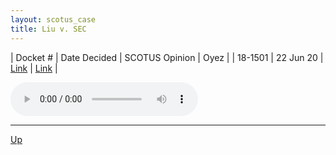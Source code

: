 ```yaml
---
layout: scotus_case
title: Liu v. SEC
---
```


| Docket # | Date Decided | SCOTUS Opinion | Oyez |
| 18-1501 | 22 Jun 20 | [Link](https://www.supremecourt.gov/opinions/19pdf/591us1r47_o759.pdf) | [Link](https://www.oyez.org/cases/2019/18-1501) |

<audio controls>
   <source src='./resources/18-1501.mp3' type='audio/mpeg'>
</audio>

<object data='./resources/18-1501.pdf' type='application/pdf'></object>

---

[Up](./README.md)